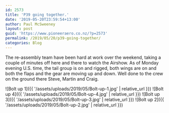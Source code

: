 ```yaml
---
id: 2573
title: 'P39 going together.'
date: '2019-05-20T23:59:54+13:00'
author: Paul McSweeney
layout: post
guid: 'https://www.pioneeraero.co.nz/?p=2573'
permalink: /2019/05/20/p39-going-together/
categories: Blog
---
```


The re-assembly team have been hard at work over the weekend, taking a couple of minutes off here and there to watch the Airshow. As of Monday evening U.S. time, the tail group is on and rigged, both wings are on and both the flaps and the gear are moving up and down. Well done to the crew on the ground there Steve, Martin and Craig.

![Bolt up 1]({{ '/assets/uploads/2019/05/Bolt-up-1.jpg' | relative_url }})
![Bolt up 4]({{ '/assets/uploads/2019/05/Bolt-up-4.jpg' | relative_url }})
![Bolt up 3]({{ '/assets/uploads/2019/05/Bolt-up-3.jpg' | relative_url }})
![Bolt up 2]({{ '/assets/uploads/2019/05/Bolt-up-2.jpg' | relative_url }})
